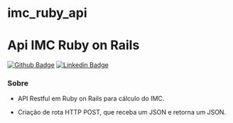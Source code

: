 # imc_ruby_api

# Api IMC Ruby on Rails

[![Github Badge](https://img.shields.io/badge/-Github-000?style=flat-square&logo=Github&logoColor=white&link=https://github.com/harleycardoso)](https://github.com/harleycardoso)
[![Linkedin Badge](https://img.shields.io/badge/-LinkedIn-blue?style=flat-square&logo=Linkedin&logoColor=white&link=https://www.linkedin.com/in/harleycardoso/)](https://www.linkedin.com/in/harleycardoso/)

### Sobre

- API Restful em Ruby on Rails para cálculo do IMC.

- Criação de rota HTTP POST, que receba um JSON e retorna um JSON.
